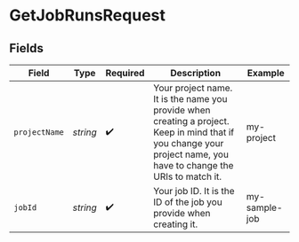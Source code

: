 # GetJobRunsRequest


## Fields

| Field                                                                                                                                                              | Type                                                                                                                                                               | Required                                                                                                                                                           | Description                                                                                                                                                        | Example                                                                                                                                                            |
| ------------------------------------------------------------------------------------------------------------------------------------------------------------------ | ------------------------------------------------------------------------------------------------------------------------------------------------------------------ | ------------------------------------------------------------------------------------------------------------------------------------------------------------------ | ------------------------------------------------------------------------------------------------------------------------------------------------------------------ | ------------------------------------------------------------------------------------------------------------------------------------------------------------------ |
| `projectName`                                                                                                                                                      | *string*                                                                                                                                                           | :heavy_check_mark:                                                                                                                                                 | Your project name. It is the name you provide when creating a project. Keep in mind that if you change your project name, you have to change the URIs to match it. | my-project                                                                                                                                                         |
| `jobId`                                                                                                                                                            | *string*                                                                                                                                                           | :heavy_check_mark:                                                                                                                                                 | Your job ID. It is the ID of the job you provide when creating it.                                                                                                 | my-sample-job                                                                                                                                                      |
